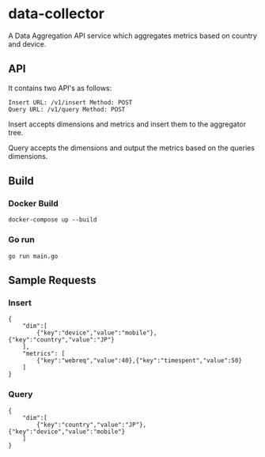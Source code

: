 # data-collector

A Data Aggregation API service which aggregates metrics based on country and device.

## API
It contains two API's as follows:

```
Insert URL: /v1/insert Method: POST
Query URL: /v1/query Method: POST
```

Insert accepts dimensions and metrics and insert them to the aggregator tree.

Query accepts the dimensions and output the metrics based on the queries dimensions.


## Build
### Docker Build
```
docker-compose up --build
```

### Go run

```
go run main.go
```

## Sample Requests
### Insert
```
{
    "dim":[
        {"key":"device","value":"mobile"},{"key":"country","value":"JP"}
    ],
    "metrics": [
        {"key":"webreq","value":40},{"key":"timespent","value":50}
    ]
}
```

### Query
```
{
    "dim":[
        {"key":"country","value":"JP"},{"key":"device","value":"mobile"}
    ]
}
```
